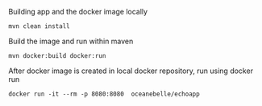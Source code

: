 

Building app and the docker image locally

    mvn clean install

Build the image and run within maven

    mvn docker:build docker:run    

After docker image is created in local docker repository, run using docker run

    docker run -it --rm -p 8080:8080  oceanebelle/echoapp